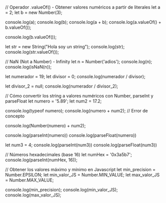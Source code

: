 
// Operador .valueOf() - Obtener valores numéricos a partir de literales
let a = 2;
let b = new Number(3);

console.log(a);
console.log(b);
console.log(a + b);
console.log(a.valueOf() + b.valueOf());

console.log(b.valueOf());

let str = new String("Hola soy un string");
console.log(str);
console.log(str.valueOf());

// NaN (Not a Number) - Infinity
let n = Number('adios');
console.log(n);
console.log(isNaN(n));

let numerador = 19;
let divisor = 0;
console.log(numerador / divisor);

let divisor_2 = null;
console.log(numerador / divisor_2);

// Cómo convertir los string a valores numéricos con Number, parseInt y parseFloat
let numero = '5.89';
let num2 = 17.2;

console.log(typeof numero);
console.log(numero + num2); // Error de concepto

console.log(Number(numero) + num2);

console.log(parseInt(numero))
console.log(parseFloat(numero))

let num3 = 4;
console.log(parseInt(num3))
console.log(parseFloat(num3))

// Números hexadecimales (base 16)
let numHex = '0x3a5b7';
console.log(parseInt(numHex, 16));

// Obtener los valores máximo y mínimo en Javascript
let min_precision = Number.EPSILON;
let min_valor_JS = Number.MIN_VALUE;
let max_valor_JS = Number.MAX_VALUE;

console.log(min_precision);
console.log(min_valor_JS);
console.log(max_valor_JS);